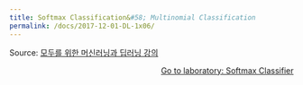 ```yaml
---
title: Softmax Classification&#58; Multinomial Classification
permalink: /docs/2017-12-01-DL-1x06/
---
```


Source: [모두를 위한 머신러닝과 딥러닝 강의](http://hunkim.github.io/ml/)
<script>
	embedPDF({url:'http://hunkim.github.io/ml/lec6.pdf'});
</script>
<a style="float:right" target="_blank" href="https://docs.google.com/presentation/d/1FPcmOh_gmBw7uyOThFyKwdx7Ua2q8tX0kVFOSwI6kas">Go to laboratory: Softmax Classifier</a>